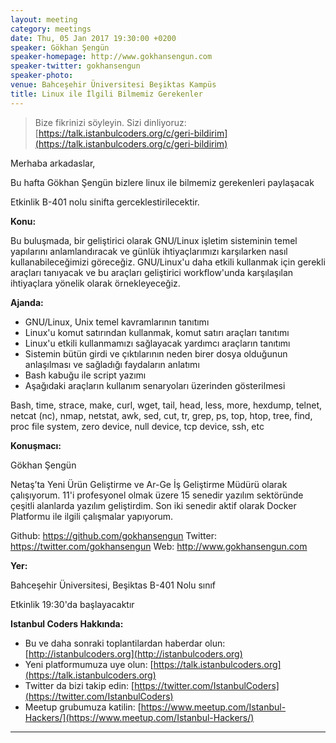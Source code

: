 ```yaml
---
layout: meeting
category: meetings
date: Thu, 05 Jan 2017 19:30:00 +0200
speaker: Gökhan Şengün
speaker-homepage: http://www.gokhansengun.com
speaker-twitter: gokhansengun
speaker-photo:
venue: Bahceşehir Üniversitesi Beşiktas Kampüs
title: Linux ile İlgili Bilmemiz Gerekenler
---
```


> Bize fikrinizi söyleyin. Sizi dinliyoruz: [https://talk.istanbulcoders.org/c/geri-bildirim](https://talk.istanbulcoders.org/c/geri-bildirim)

Merhaba arkadaslar,

Bu hafta Gökhan Şengün bizlere linux ile bilmemiz gerekenleri paylaşacak

Etkinlik B-401 nolu sinifta gerceklestirilecektir.

**Konu:**

Bu buluşmada, bir geliştirici olarak GNU/Linux işletim sisteminin temel yapılarını anlamlandıracak ve günlük ihtiyaçlarımızı karşılarken nasıl kullanabileceğimizi göreceğiz. GNU/Linux'u daha etkili kullanmak için gerekli araçları tanıyacak ve bu araçları geliştirici workflow'unda karşılaşılan ihtiyaçlara yönelik olarak örnekleyeceğiz.

__Ajanda:__

- GNU/Linux, Unix temel kavramlarının tanıtımı
- Linux'u komut satırından kullanmak, komut satırı araçları tanıtımı
- Linux'u etkili kullanmamızı sağlayacak yardımcı araçların tanıtımı
- Sistemin bütün girdi ve çıktılarının neden birer dosya olduğunun anlaşılması ve sağladığı faydaların anlatımı
- Bash kabuğu ile script yazımı
- Aşağıdaki araçların kullanım senaryoları üzerinden gösterilmesi

Bash, time, strace, make, curl, wget, tail, head, less, more, hexdump, telnet, netcat (nc), nmap, netstat, awk, sed, cut, tr, grep, ps, top, htop, tree, find, proc file system, zero device, null device, tcp device, ssh, etc

**Konuşmacı:**

Gökhan Şengün

Netaş’ta Yeni Ürün Geliştirme ve Ar-Ge İş Geliştirme Müdürü olarak çalışıyorum. 11'i profesyonel olmak üzere 15 senedir yazılım sektöründe çeşitli alanlarda yazılım geliştirdim. Son iki senedir aktif olarak Docker Platformu ile ilgili çalışmalar yapıyorum.

Github: https://github.com/gokhansengun
Twitter: https://twitter.com/gokhansengun
Web: http://www.gokhansengun.com

**Yer:**

Bahceşehir Üniversitesi, Beşiktas B-401 Nolu sınıf

Etkinlik 19:30'da başlayacaktır

**Istanbul Coders Hakkında:**

- Bu ve daha sonraki toplantilardan haberdar olun: [http://istanbulcoders.org](http://istanbulcoders.org)
- Yeni platformumuza uye olun: [https://talk.istanbulcoders.org](https://talk.istanbulcoders.org)
- Twitter da bizi takip edin: [https://twitter.com/IstanbulCoders](https://twitter.com/IstanbulCoders)
- Meetup grubumuza katilin: [https://www.meetup.com/Istanbul-Hackers/](https://www.meetup.com/Istanbul-Hackers/)

----
